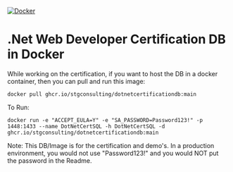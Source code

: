 [![Docker](https://github.com/STGConsulting/DotNetCertificationDB/actions/workflows/docker-publish.yml/badge.svg)](https://github.com/STGConsulting/DotNetCertificationDB/actions/workflows/docker-publish.yml)

# .Net Web Developer Certification DB in Docker

While working on the certification, if you want to host the DB in a docker container, then you can pull and run this image:

```
docker pull ghcr.io/stgconsulting/dotnetcertificationdb:main
```

To Run:
```
docker run -e "ACCEPT_EULA=Y" -e "SA_PASSWORD=Password123!" -p 1448:1433 --name DotNetCertSQL -h DotNetCertSQL -d ghcr.io/stgconsulting/dotnetcertificationdb:main
```

Note: This DB/Image is for the certification and demo's. In a production environment, you would not use "Password123!" and you would NOT put the password in the Readme.
